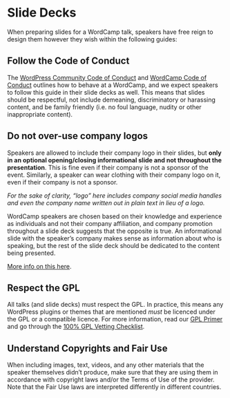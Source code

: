 # Slide Decks

When preparing slides for a WordCamp talk, speakers have free reign to design them however they wish within the following guides:

## Follow the Code of Conduct

The [WordPress Community Code of Conduct](https://make.wordpress.org/handbook/community-code-of-conduct/) and [WordCamp Code of Conduct](https://make.wordpress.org/community/handbook/wordcamp-organizer/planning-details/code-of-conduct/) outlines how to behave at a WordCamp, and we expect speakers to follow this guide in their slide decks as well. This means that slides should be respectful, not include demeaning, discriminatory or harassing content, and be family friendly (i.e. no foul language, nudity or other inappropriate content).

## Do not over-use company logos

Speakers are allowed to include their company logo in their slides, but **only in an optional opening/closing informational slide and not throughout the presentation**. This is fine even if their company is not a sponsor of the event. Similarly, a speaker can wear clothing with their company logo on it, even if their company is not a sponsor.

*For the sake of clarity, “logo” here includes company social media handles and even the company name written out in plain text in lieu of a logo.*

WordCamp speakers are chosen based on their knowledge and experience as individuals and not their company affiliation, and company promotion throughout a slide deck suggests that the opposite is true. An informational slide with the speaker’s company makes sense as information about who is speaking, but the rest of the slide deck should be dedicated to the content being presented.

[More info on this here](https://make.wordpress.org/community/2019/04/08/logos-in-slide-decks-and-wordcamp-videos/).

## Respect the GPL

All talks (and slide decks) must respect the GPL. In practice, this means any WordPress plugins or themes that are mentioned *must* be licenced under the GPL or a compatible licence. For more information, read our [GPL Primer](https://make.wordpress.org/community/handbook/wordcamp-organizer/planning-details/gpl-primer/) and go through the [100% GPL Vetting Checklist](https://make.wordpress.org/community/handbook/wordcamp-organizer/first-steps/helpful-documents-and-templates/100-gpl-vetting-checklist/).

## Understand Copyrights and Fair Use

When including images, text, videos, and any other materials that the speaker themselves didn’t produce, make sure that they are using them in accordance with copyright laws and/or the Terms of Use of the provider. Note that the Fair Use laws are interpreted differently in different countries.

<!--
*   [To-do](# "To-do")
-->
